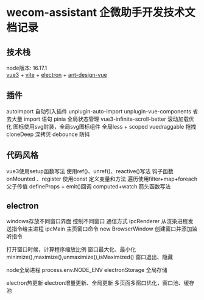 # wecom-assistant 企微助手开发技术文档记录

## 技术栈
node版本: 16.17.1    
[vue3](https://cn.vuejs.org/) + [vite](https://cn.vitejs.dev/) + [electron](https://www.electronjs.org/zh/) + [ant-design-vue](https://www.antdv.com/components/overview-cn/)


## 插件
autoimport 自动引入插件
unplugin-auto-import
unplugin-vue-components 省去大量 import 语句
pinia 全局状态管理
vue3-infinite-scroll-better 滚动加载优化
图标使用svg封装，全局svg图标组件
全局less + scoped
vuedraggable 拖拽
cloneDeep 深拷贝
debounce 防抖

## 代码风格
vue3使用setup函数写法
使用ref()、unref()、reactive()写法
钩子函数onMounted 、register
使用const 定义变量和方法
遍历使用filter+map+foreach
父子传值 defineProps + emit()回调
computed+watch
箭头函数写法

## electron
windows存放不同窗口界面
控制不同窗口
通信方式
ipcRenderer 从渲染进程发送指令给主进程
ipcMain 主页窗口命令
new BrowserWindow 创建窗口并添加监听指令

打开窗口时候，计算程序缩放比例
窗口最大化、最小化minimize(),maximize(),unmaximize(),isMaximized()
窗口退出、隐藏

node全局进程
process.env.NODE_ENV
electronStorage 全局存储

electron热更新
electron增量更新、全局更新
多页面多窗口优化，窗口池、缓存池

